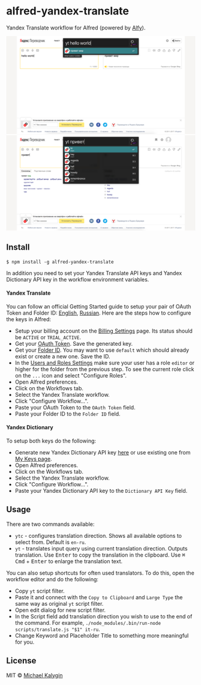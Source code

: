 # alfred-yandex-translate

Yandex Translate workflow for Alfred
(powered by [Alfy](https://github.com/sindresorhus/alfy)).

<img src="media/demo.png" width="600">
<img src="media/demo2.png" width="600">

## Install

```shell
$ npm install -g alfred-yandex-translate
```

In addition you need to set your Yandex Translate API keys and Yandex Dictionary API key in the workflow environment variables.

#### Yandex Translate

You can follow an official Getting Started guide to setup your pair of OAuth Token and Folder ID: [English](https://cloud.yandex.com/docs/translate/quickstart), [Russian](https://cloud.yandex.ru/docs/translate/quickstart). Here are the steps how to configure the keys in Alfred:

- Setup your billing account on the [Billing Settings](https://console.cloud.yandex.ru/billing) page. Its status should be `ACTIVE` or `TRIAL_ACTIVE`.
- Get your [OAuth Token](https://cloud.yandex.ru/docs/iam/operations/iam-token/create). Save the generated key.
- Get your [Folder ID](https://cloud.yandex.ru/docs/resource-manager/operations/folder/get-id). You may want to use `default` which should already exist or create a new one. Save the ID.
- In the [Users and Roles Settings](https://console.cloud.yandex.ru/iam) make sure your user has a role `editor` or higher for the folder from the previous step. To see the current role click on the `...` icon and select "Configure Roles".
- Open Alfred preferences.
- Click on the Workflows tab.
- Select the Yandex Translate workflow.
- Click "Configure Workflow...".
- Paste your OAuth Token to the `OAuth Token` field.
- Paste your Folder ID to the `Folder ID` field.

#### Yandex Dictionary

To setup both keys do the following:

- Generate new Yandex Dictionary API key [here](https://tech.yandex.com/keys/get/?service=dict) or use existing one from [My Keys page](https://tech.yandex.com/keys/?service=dict).
- Open Alfred preferences.
- Click on the Workflows tab.
- Select the Yandex Translate workflow.
- Click "Configure Workflow...".
- Paste your Yandex Dictionary API key to the `Dictionary API Key` field.

## Usage

There are two commands available:

- `ytc` - configures translation direction. Shows all available options to select from. Default is `en-ru`.
- `yt` - translates input query using current translation direction. Outputs translation. Use <kbd>Enter</kbd> to copy the translation in the clipboard. Use <kbd>⌘ Cmd</kbd> + <kbd>Enter</kbd> to enlarge the translation text.

You can also setup shortcuts for often used translators. To do this, open the workflow editor and do the following:

- Copy `yt` script filter.
- Paste it and connect with the `Copy to Clipboard` and `Large Type` the same way as original `yt` script filter.
- Open edit dialog for new script filter.
- In the Script field add translation direction you wish to use to the end of the command. For example, `./node_modules/.bin/run-node scripts/translate.js "$1" it-ru`.
- Change Keyword and Placeholder Title to something more meaningful for you.

## License

MIT © [Michael Kalygin](https://about.me/michaelkalygin)

